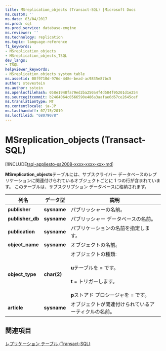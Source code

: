 ```yaml
---
title: MSreplication_objects (Transact-SQL) |Microsoft Docs
ms.custom: ''
ms.date: 03/04/2017
ms.prod: sql
ms.prod_service: database-engine
ms.reviewer: ''
ms.technology: replication
ms.topic: language-reference
f1_keywords:
- MSreplication_objects
- MSreplication_objects_TSQL
dev_langs:
- TSQL
helpviewer_keywords:
- MSreplication_objects system table
ms.assetid: 08f9710d-976d-448e-bead-ac9835e87bc5
author: stevestein
ms.author: sstein
ms.openlocfilehash: 058e1948fa79ed2ba250a4f4d504f95201d1e254
ms.sourcegitcommit: b2464064c0566590e486a3aafae6d67ce2645cef
ms.translationtype: MT
ms.contentlocale: ja-JP
ms.lasthandoff: 07/15/2019
ms.locfileid: "68079078"
---
```

# <a name="msreplication_objects-transact-sql"></a>MSreplication_objects (Transact-SQL)
[!INCLUDE[tsql-appliesto-ss2008-xxxx-xxxx-xxx-md](../../includes/tsql-appliesto-ss2008-xxxx-xxxx-xxx-md.md)]

  **MSreplication_objects**テーブルには、サブスクライバー データベースのレプリケーションに関連付けられているオブジェクトごとに 1 つの行が含まれています。 このテーブルは、サブスクリプション データベースに格納されます。  
  
|列名|データ型|説明|  
|-----------------|---------------|-----------------|  
|**publisher**|**sysname**|パブリッシャーの名前。|  
|**publisher_db**|**sysname**|パブリッシャー データベースの名前。|  
|**publication**|**sysname**|パブリケーションの名前を指定します。|  
|**object_name**|**sysname**|オブジェクトの名前。|  
|**object_type**|**char(2)**|オブジェクトの種類:<br /><br /> **u**テーブルを = です。<br /><br /> **t** = トリガーします。<br /><br /> **p**ストアド プロシージャを = です。|  
|**article**|**sysname**|オブジェクトが関連付けられているアーティクルの名前。|  
  
## <a name="see-also"></a>関連項目  
 [レプリケーション テーブル &#40;Transact-SQL&#41;](../../relational-databases/system-tables/replication-tables-transact-sql.md)  
  
  
